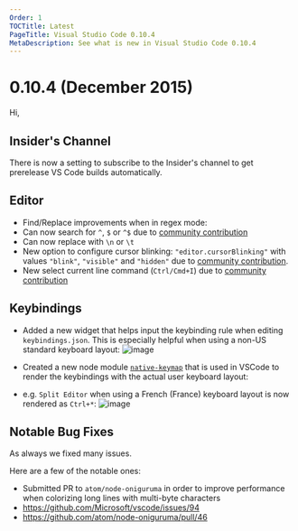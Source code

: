```yaml
---
Order: 1
TOCTitle: Latest
PageTitle: Visual Studio Code 0.10.4
MetaDescription: See what is new in Visual Studio Code 0.10.4
---
```


# 0.10.4 (December 2015)

Hi,

## Insider's Channel 

There is now a setting to subscribe to the Insider's channel to get prerelease VS Code builds automatically.

## Editor

 * Find/Replace improvements when in regex mode:
  * Can now search for `^`, `$` or `^$` due to [community contribution](https://github.com/Microsoft/vscode/pull/314)
  * Can now replace with `\n` or `\t`
 * New option to configure cursor blinking: `"editor.cursorBlinking"` with values `"blink"`, `"visible"` and `"hidden"` due to [community contribution](https://github.com/Microsoft/vscode/pull/500).
 * New select current line command (`Ctrl/Cmd+I`) due to [community contribution](https://github.com/Microsoft/vscode/pull/961)

## Keybindings
 * Added a new widget that helps input the keybinding rule when editing `keybindings.json`. This is especially helpful when using a non-US standard keyboard layout:
![image](https://cloud.githubusercontent.com/assets/5047891/11427563/0d1e4fd2-9464-11e5-8f68-6b7d885c5198.png)

 * Created a new node module [`native-keymap`](https://www.npmjs.com/package/native-keymap) that is used in VSCode to render the keybindings with the actual user keyboard layout:
  * e.g. `Split Editor` when using a French (France) keyboard layout is now rendered as `Ctrl+*`:
  ![image](https://cloud.githubusercontent.com/assets/5047891/11594888/cba8ed42-9aac-11e5-8527-5510a37ac547.png)

## Notable Bug Fixes

As always we fixed many issues.

Here are a few of the notable ones:

 * Submitted PR to `atom/node-oniguruma` in order to improve performance when colorizing long lines with multi-byte characters
  * https://github.com/Microsoft/vscode/issues/94
  * https://github.com/atom/node-oniguruma/pull/46
